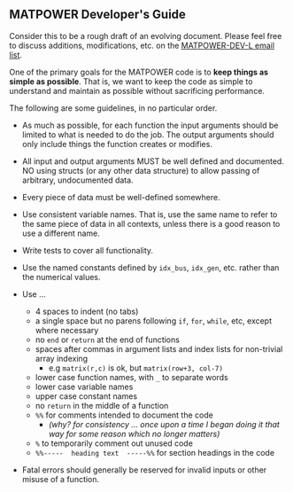 MATPOWER Developer's Guide
--------------------------

Consider this to be a rough draft of an evolving document.
Please feel free to discuss additions, modifications, etc. on the
[MATPOWER-DEV-L email list][1].

One of the primary goals for the MATPOWER code is to **keep things as
simple as possible**. That is, we want to keep the code as simple to
understand and maintain as possible without sacrificing performance.

The following are some guidelines, in no particular order.

- As much as possible, for each function the input arguments should be
  limited to what is needed to do the job. The output arguments should
  only include things the function creates or modifies.

- All input and output arguments MUST be well defined and documented.
  NO using structs (or any other data structure) to allow passing of
  arbitrary, undocumented data.

- Every piece of data must be well-defined somewhere.

- Use consistent variable names. That is, use the same name to refer to
  the same piece of data in all contexts, unless there is a good reason
  to use a different name.

- Write tests to cover all functionality.

- Use the named constants defined by `idx_bus`, `idx_gen`, etc. rather
  than the numerical values.

- Use ...
    - 4 spaces to indent (no tabs)
    - a single space but no parens following `if`, `for`, `while`, etc,
      except where necessary
    - no `end` or `return` at the end of functions
    - spaces after commas in argument lists and index lists for non-trivial
      array indexing
        - e.g `matrix(r,c)` is ok, but `matrix(row+3, col-7)`
    - lower case function names, with `_` to separate words
    - lower case variable names
    - upper case constant names
    - no `return` in the middle of a function
    - `%%` for comments intended to document the code
        - *(why? for consistency ... once upon a time I began doing it
           that way for some reason which no longer matters)*
    - `%` to temporarily comment out unused code
    - `%%-----  heading text  -----%%` for section headings in the code

- Fatal errors should generally be reserved for invalid inputs or other
  misuse of a function.


[1]: http://www.pserc.cornell.edu/matpower/mailinglists.html#devlist
